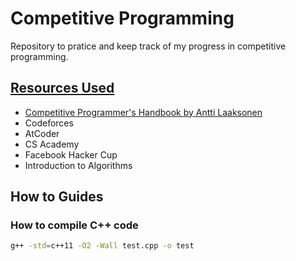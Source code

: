 # Competitive Programming
Repository to pratice and keep track of my progress in competitive programming.

## [Resources Used](./resources)
* [Competitive Programmer's Handbook by Antti Laaksonen](./resources/competitive_programming.pdf)
* Codeforces
* AtCoder
* CS Academy
* Facebook Hacker Cup
* Introduction to Algorithms

## How to Guides

### How to compile C++ code
```bash
g++ -std=c++11 -O2 -Wall test.cpp -o test
```